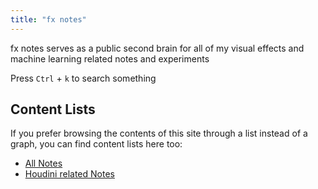 ```yaml
---
title: "fx notes"
---
```


fx notes serves as a public second brain for all of my visual effects and machine learning related notes and experiments


Press `Ctrl` + `k` to search something


## Content Lists
If you prefer browsing the contents of this site through a list instead of a graph, you can find content lists here too:

- [All Notes](/notes)
- [Houdini related Notes](/tags/Houdini)

